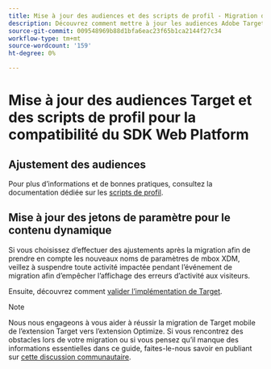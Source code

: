 ```yaml
---
title: Mise à jour des audiences et des scripts de profil - Migration de Target d’at.js 2.x vers le SDK Web
description: Découvrez comment mettre à jour les audiences Adobe Target et les scripts de profil pour des raisons de compatibilité avec le SDK Web Experience Platform.
source-git-commit: 009548969b88d1bfa6eac23f65b1ca2144f27c34
workflow-type: tm+mt
source-wordcount: '159'
ht-degree: 0%

---
```


# Mise à jour des audiences Target et des scripts de profil pour la compatibilité du SDK Web Platform


## Ajustement des audiences


Pour plus d’informations et de bonnes pratiques, consultez la documentation dédiée sur les [scripts de profil](https://experienceleague.adobe.com/docs/target/using/audiences/visitor-profiles/profile-parameters.html).

## Mise à jour des jetons de paramètre pour le contenu dynamique



Si vous choisissez d’effectuer des ajustements après la migration afin de prendre en compte les nouveaux noms de paramètres de mbox XDM, veillez à suspendre toute activité impactée pendant l’événement de migration afin d’empêcher l’affichage des erreurs d’activité aux visiteurs.

Ensuite, découvrez comment [valider l’implémentation de Target](validate.md).

>[!NOTE]
>
>Nous nous engageons à vous aider à réussir la migration de Target mobile de l’extension Target vers l’extension Optimize. Si vous rencontrez des obstacles lors de votre migration ou si vous pensez qu’il manque des informations essentielles dans ce guide, faites-le-nous savoir en publiant sur [cette discussion communautaire](https://experienceleaguecommunities.adobe.com/t5/adobe-experience-platform-data/tutorial-discussion-migrate-target-from-at-js-to-web-sdk/m-p/575587#M463).
